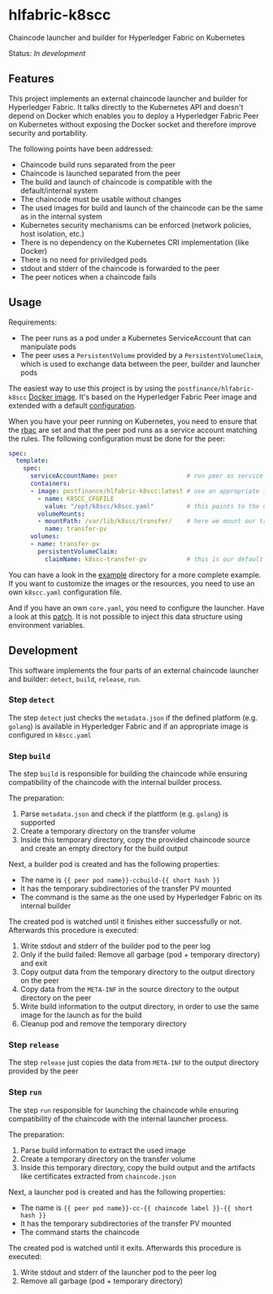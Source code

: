 # hlfabric-k8scc
Chaincode launcher and builder for Hyperledger Fabric on Kubernetes 

Status: *In development*

## Features
This project implements an external chaincode launcher and builder for Hyperledger Fabric.
It talks directly to the Kubernetes API and doesn't depend on Docker which enables you to deploy
a Hyperledger Fabric Peer on Kubernetes without exposing the Docker socket and therefore improve security and portability.

The following points have been addressed:
- Chaincode build runs separated from the peer
- Chaincode is launched separated from the peer
- The build and launch of chaincode is compatible with the default/internal system
- The chaincode must be usable without changes
- The used images for build and launch of the chaincode can be the same as in the internal system
- Kubernetes security mechanisms can be enforced (network policies, host isolation, etc.)
- There is no dependency on the Kubernetes CRI implementation (like Docker)
- There is no need for priviledged pods
- stdout and stderr of the chaincode is forwarded to the peer
- The peer notices when a chaincode fails

## Usage
Requirements:
- The peer runs as a pod under a Kubernetes ServiceAccount that can manipulate pods
- The peer uses a `PersistentVolume` provided by a `PersistentVolumeClaim`, which is used to exchange data between the peer, builder and launcher pods

The easiest way to use this project is by using the `postfinance/hlfabric-k8scc` [Docker image](https://hub.docker.com/repository/docker/postfinance/hlfabric-k8scc). It's based on the Hyperledger Fabric Peer image and extended with a default [configuration](./k8scc.yaml).

When you have your peer running on Kubernetes, you need to ensure that the [rbac](./examples/rbac.yaml) are set and that the peer pod runs as a service account matching the rules. The following configuration must be done for the peer:
```yaml
spec:
  template:
    spec:
      serviceAccountName: peer                   # run peer as service account
      containers:
      - image: postfinance/hlfabric-k8scc:latest # use an appropriate image and tag
        - name: K8SCC_CFGFILE
          value: "/opt/k8scc/k8scc.yaml"         # this points to the default configuration file
        volumeMounts:
        - mountPath: /var/lib/k8scc/transfer/    # here we mount our transfer PV
          name: transfer-pv
      volumes:
      - name: transfer-pv
        persistentVolumeClaim:
          claimName: k8scc-transfer-pv           # this is our default claim name for transfer PVs
```

You can have a look in the [example](./example/) directory for a more complete example.
If you want to customize the images or the resources, you need to use an own `k8scc.yaml` configuration file.

And if you have an own `core.yaml`, you need to configure the launcher. Have a look at this [patch](core.yaml.patch).
It is not possible to inject this data structure using environment variables.

## Development
This software implements the four parts of an external chaincode launcher and builder: `detect`, `build`, `release`, `run`.

### Step `detect`
The step `detect` just checks the `metadata.json` if the defined platform (e.g. `golang`) is available in Hyperledger Fabric and if an appropriate image is configured in `k8scc.yaml`

### Step `build`
The step `build` is responsible for building the chaincode while ensuring compatibility of the chaincode with the internal builder process.

The preparation:
1. Parse `metadata.json` and check if the plattform (e.g. `golang`) is supported
2. Create a temporary directory on the transfer volume 
3. Inside this temporary directory, copy the provided chaincode source and create an empty directory for the build output

Next, a builder pod is created and has the following properties:
- The name is `{{ peer pod name}}-ccbuild-{{ short hash }}`
- It has the temporary subdirectories of the transfer PV mounted
- The command is the same as the one used by Hyperledger Fabric on its internal builder

The created pod is watched until it finishes either successfully or not.
Afterwards this procedure is executed:
1. Write stdout and stderr of the builder pod to the peer log
2. Only if the build failed: Remove all garbage (pod + temporary directory) and exit
3. Copy output data from the temporary directory to the output directory on the peer
4. Copy data from the `META-INF` in the source directory to the output directory on the peer
5. Write build information to the output directory, in order to use the same image for the launch as for the build
6. Cleanup pod and remove the temporary directory

### Step `release`
The step `release` just copies the data from `META-INF` to the output directory provided by the peer

### Step `run`
The step `run` responsible for launching the chaincode while ensuring compatibility of the chaincode with the internal launcher process.

The preparation:
1. Parse build information to extract the used image
2. Create a temporary directory on the transfer volume 
3. Inside this temporary directory, copy the build output and the artifacts like certificates extracted from `chaincode.json`

Next, a launcher pod is created and has the following properties:
- The name is `{{ peer pod name}}-cc-{{ chaincode label }}-{{ short hash }}`
- It has the temporary subdirectories of the transfer PV mounted
- The command starts the chaincode

The created pod is watched until it exits.
Afterwards this procedure is executed:
1. Write stdout and stderr of the launcher pod to the peer log
2. Remove all garbage (pod + temporary directory)
